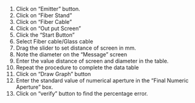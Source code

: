 1.	Click on “Emitter” button.<br>
2.	Click on “Fiber Stand”<br>
3.	Click on “Fiber Cable”<br>
4.	Click on “Out put Screen”<br>
5.	Click the “Start Button”<br>
6.	Select Fiber cable/Glass cable<br>
7.	Drag the slider to set distance of screen in mm.<br>
8.	Note the diameter on the “Message” screen <br>
9.	Enter the value distance of screen and diameter in the table.<br>
10.	Repeat the procedure to complete the data table<br>
11.	Click on “Draw Graph” button<br>
12.	Enter the standard value of numerical aperture in the “Final Numeric Aperture” box.<br>
13.	Click on “verify” button to find the percentage error.<br>
